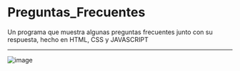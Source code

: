 # Preguntas_Frecuentes
Un programa que muestra algunas preguntas frecuentes junto con su respuesta,  hecho en HTML, CSS y JAVASCRIPT

---
![image](https://user-images.githubusercontent.com/100723898/224216817-8a08b4e8-0849-46fb-af55-125621f179ed.png)

